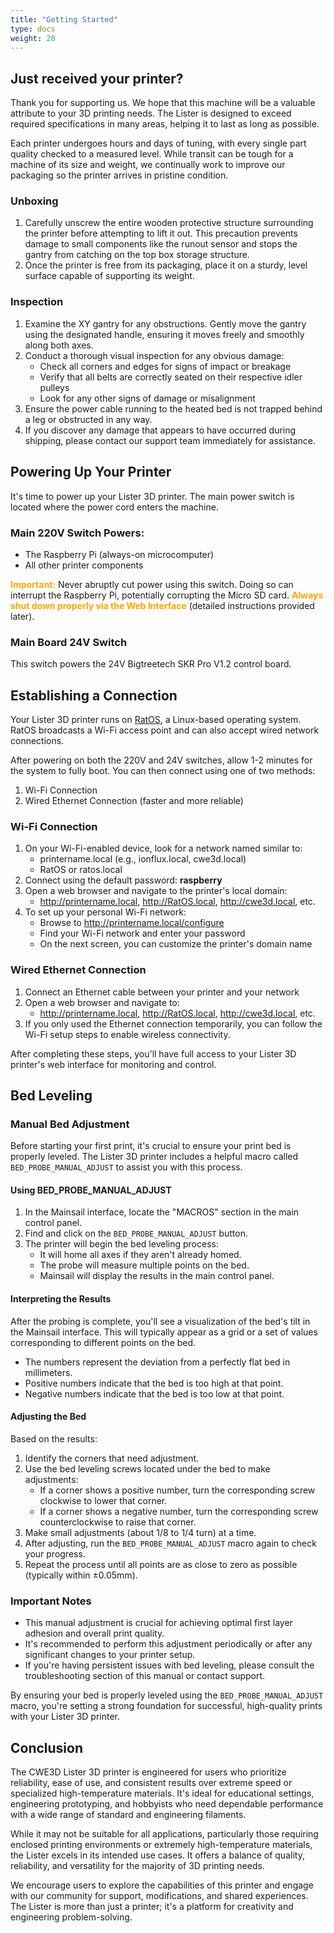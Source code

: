 ```yaml
---
title: "Getting Started"
type: docs
weight: 20
---
```


## Just received your printer?
Thank you for supporting us. We hope that this machine will be a valuable attribute to your 3D printing needs. The Lister is designed to exceed required specifications in many areas, helping it to last as long as possible.

Each printer undergoes hours and days of tuning, with every single part quality checked to a measured level. While transit can be tough for a machine of its size and weight, we continually work to improve our packaging so the printer arrives in pristine condition.

### Unboxing
1. Carefully unscrew the entire wooden protective structure surrounding the printer before attempting to lift it out. This precaution prevents damage to small components like the runout sensor and stops the gantry from catching on the top box storage structure.
2. Once the printer is free from its packaging, place it on a sturdy, level surface capable of supporting its weight.

### Inspection
1. Examine the XY gantry for any obstructions. Gently move the gantry using the designated handle, ensuring it moves freely and smoothly along both axes.
2. Conduct a thorough visual inspection for any obvious damage:
   - Check all corners and edges for signs of impact or breakage
   - Verify that all belts are correctly seated on their respective idler pulleys
   - Look for any other signs of damage or misalignment
3. Ensure the power cable running to the heated bed is not trapped behind a leg or obstructed in any way.
4. If you discover any damage that appears to have occurred during shipping, please contact our support team immediately for assistance.

## Powering Up Your Printer
It's time to power up your Lister 3D printer. The main power switch is located where the power cord enters the machine.

### Main 220V Switch Powers:
- The Raspberry Pi (always-on microcomputer)
- All other printer components

<span style="color: orange">**Important:**</span> Never abruptly cut power using this switch. Doing so can interrupt the Raspberry Pi, potentially corrupting the Micro SD card. <span style="color: orange">**Always shut down properly via the Web Interface**</span> (detailed instructions provided later).

### Main Board 24V Switch
This switch powers the 24V Bigtreetech SKR Pro V1.2 control board.

## Establishing a Connection
Your Lister 3D printer runs on [RatOS](https://os.ratrig.com/docs/introduction/), a Linux-based operating system. RatOS broadcasts a Wi-Fi access point and can also accept wired network connections.

After powering on both the 220V and 24V switches, allow 1-2 minutes for the system to fully boot. You can then connect using one of two methods:

1. Wi-Fi Connection
2. Wired Ethernet Connection (faster and more reliable)

### Wi-Fi Connection
1. On your Wi-Fi-enabled device, look for a network named similar to:
   - printername.local (e.g., ionflux.local, cwe3d.local)
   - RatOS or ratos.local
2. Connect using the default password: **raspberry**
3. Open a web browser and navigate to the printer's local domain:
   - http://printername.local, http://RatOS.local, http://cwe3d.local, etc.
4. To set up your personal Wi-Fi network:
   - Browse to http://printername.local/configure
   - Find your Wi-Fi network and enter your password
   - On the next screen, you can customize the printer's domain name

### Wired Ethernet Connection
1. Connect an Ethernet cable between your printer and your network
2. Open a web browser and navigate to:
   - http://printername.local, http://RatOS.local, http://cwe3d.local, etc.
3. If you only used the Ethernet connection temporarily, you can follow the Wi-Fi setup steps to enable wireless connectivity.

After completing these steps, you'll have full access to your Lister 3D printer's web interface for monitoring and control.

## Bed Leveling
### Manual Bed Adjustment
Before starting your first print, it's crucial to ensure your print bed is properly leveled. The Lister 3D printer includes a helpful macro called `BED_PROBE_MANUAL_ADJUST` to assist you with this process.

#### Using BED_PROBE_MANUAL_ADJUST
1. In the Mainsail interface, locate the "MACROS" section in the main control panel.
2. Find and click on the `BED_PROBE_MANUAL_ADJUST` button.
3. The printer will begin the bed leveling process:
   - It will home all axes if they aren't already homed.
   - The probe will measure multiple points on the bed.
   - Mainsail will display the results in the main control panel.

#### Interpreting the Results
After the probing is complete, you'll see a visualization of the bed's tilt in the Mainsail interface. This will typically appear as a grid or a set of values corresponding to different points on the bed.

- The numbers represent the deviation from a perfectly flat bed in millimeters.
- Positive numbers indicate that the bed is too high at that point.
- Negative numbers indicate that the bed is too low at that point.

#### Adjusting the Bed
Based on the results:

1. Identify the corners that need adjustment.
2. Use the bed leveling screws located under the bed to make adjustments:
   - If a corner shows a positive number, turn the corresponding screw clockwise to lower that corner.
   - If a corner shows a negative number, turn the corresponding screw counterclockwise to raise that corner.
3. Make small adjustments (about 1/8 to 1/4 turn) at a time.
4. After adjusting, run the `BED_PROBE_MANUAL_ADJUST` macro again to check your progress.
5. Repeat the process until all points are as close to zero as possible (typically within ±0.05mm).

### Important Notes
- This manual adjustment is crucial for achieving optimal first layer adhesion and overall print quality.
- It's recommended to perform this adjustment periodically or after any significant changes to your printer setup.
- If you're having persistent issues with bed leveling, please consult the troubleshooting section of this manual or contact support.

By ensuring your bed is properly leveled using the `BED_PROBE_MANUAL_ADJUST` macro, you're setting a strong foundation for successful, high-quality prints with your Lister 3D printer.

## Conclusion
The CWE3D Lister 3D printer is engineered for users who prioritize reliability, ease of use, and consistent results over extreme speed or specialized high-temperature materials. It's ideal for educational settings, engineering prototyping, and hobbyists who need dependable performance with a wide range of standard and engineering filaments.

While it may not be suitable for all applications, particularly those requiring enclosed printing environments or extremely high-temperature materials, the Lister excels in its intended use cases. It offers a balance of quality, reliability, and versatility for the majority of 3D printing needs.

We encourage users to explore the capabilities of this printer and engage with our community for support, modifications, and shared experiences. The Lister is more than just a printer; it's a platform for creativity and engineering problem-solving.
